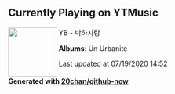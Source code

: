 ## Currently Playing on YTMusic

[<img align="left" width="100" src="https://lh3.googleusercontent.com/uW2dilDYaVTDOOWOLwxbjMM23NcHT3X2bwWet0-ACmHX4ZyENyk6dGFVkjNHORPiG9krEmRj3c4s7K8">](https://music.youtube.com/channel/UCy4OagZ0FoUk0K5HRu3__Qg)

YB - 박하사탕

**Albums**: Un Urbanite

Last updated at 07/19/2020 14:52

#### Generated with [20chan/github-now](https://github.com/20chan/github-now)


<!--
**20chan/20chan** is a ✨ _special_ ✨ repository because its `README.md` (this file) appears on your GitHub profile.

Here are some ideas to get you started:

- 🔭 I’m currently working on ...
- 🌱 I’m currently learning ...
- 👯 I’m looking to collaborate on ...
- 🤔 I’m looking for help with ...
- 💬 Ask me about ...
- 📫 How to reach me: ...
- 😄 Pronouns: ...
- ⚡ Fun fact: ...
-->
